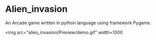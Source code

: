 # Alien_invasion
An Arcade game written in python language using framework Pygame.

<img src="alien_invasion/Preview/demo.gif" width=1000
